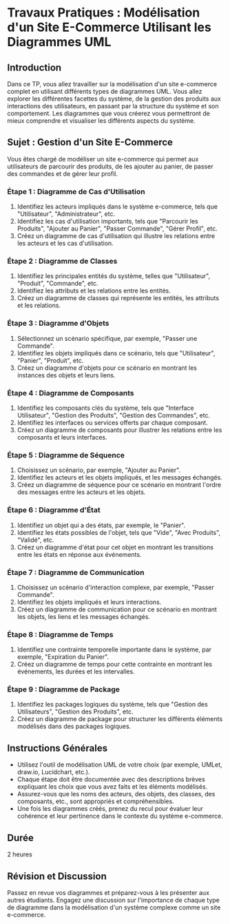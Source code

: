 # Travaux Pratiques : Modélisation d'un Site E-Commerce Utilisant les Diagrammes UML

## Introduction

Dans ce TP, vous allez travailler sur la modélisation d'un site e-commerce complet en utilisant différents types de diagrammes UML. Vous allez explorer les différentes facettes du système, de la gestion des produits aux interactions des utilisateurs, en passant par la structure du système et son comportement. Les diagrammes que vous créerez vous permettront de mieux comprendre et visualiser les différents aspects du système.

## Sujet : Gestion d'un Site E-Commerce

Vous êtes chargé de modéliser un site e-commerce qui permet aux utilisateurs de parcourir des produits, de les ajouter au panier, de passer des commandes et de gérer leur profil.

### Étape 1 : Diagramme de Cas d'Utilisation

1. Identifiez les acteurs impliqués dans le système e-commerce, tels que "Utilisateur", "Administrateur", etc.
2. Identifiez les cas d'utilisation importants, tels que "Parcourir les Produits", "Ajouter au Panier", "Passer Commande", "Gérer Profil", etc.
3. Créez un diagramme de cas d'utilisation qui illustre les relations entre les acteurs et les cas d'utilisation.

### Étape 2 : Diagramme de Classes

1. Identifiez les principales entités du système, telles que "Utilisateur", "Produit", "Commande", etc.
2. Identifiez les attributs et les relations entre les entités.
3. Créez un diagramme de classes qui représente les entités, les attributs et les relations.

### Étape 3 : Diagramme d'Objets

1. Sélectionnez un scénario spécifique, par exemple, "Passer une Commande".
2. Identifiez les objets impliqués dans ce scénario, tels que "Utilisateur", "Panier", "Produit", etc.
3. Créez un diagramme d'objets pour ce scénario en montrant les instances des objets et leurs liens.

### Étape 4 : Diagramme de Composants

1. Identifiez les composants clés du système, tels que "Interface Utilisateur", "Gestion des Produits", "Gestion des Commandes", etc.
2. Identifiez les interfaces ou services offerts par chaque composant.
3. Créez un diagramme de composants pour illustrer les relations entre les composants et leurs interfaces.

### Étape 5 : Diagramme de Séquence

1. Choisissez un scénario, par exemple, "Ajouter au Panier".
2. Identifiez les acteurs et les objets impliqués, et les messages échangés.
3. Créez un diagramme de séquence pour ce scénario en montrant l'ordre des messages entre les acteurs et les objets.

### Étape 6 : Diagramme d'État

1. Identifiez un objet qui a des états, par exemple, le "Panier".
2. Identifiez les états possibles de l'objet, tels que "Vide", "Avec Produits", "Validé", etc.
3. Créez un diagramme d'état pour cet objet en montrant les transitions entre les états en réponse aux événements.

### Étape 7 : Diagramme de Communication

1. Choisissez un scénario d'interaction complexe, par exemple, "Passer Commande".
2. Identifiez les objets impliqués et leurs interactions.
3. Créez un diagramme de communication pour ce scénario en montrant les objets, les liens et les messages échangés.

### Étape 8 : Diagramme de Temps

1. Identifiez une contrainte temporelle importante dans le système, par exemple, "Expiration du Panier".
2. Créez un diagramme de temps pour cette contrainte en montrant les événements, les durées et les intervalles.

### Étape 9 : Diagramme de Package

1. Identifiez les packages logiques du système, tels que "Gestion des Utilisateurs", "Gestion des Produits", etc.
2. Créez un diagramme de package pour structurer les différents éléments modélisés dans des packages logiques.

## Instructions Générales

- Utilisez l'outil de modélisation UML de votre choix (par exemple, UMLet, draw.io, Lucidchart, etc.).
- Chaque étape doit être documentée avec des descriptions brèves expliquant les choix que vous avez faits et les éléments modélisés.
- Assurez-vous que les noms des acteurs, des objets, des classes, des composants, etc., sont appropriés et compréhensibles.
- Une fois les diagrammes créés, prenez du recul pour évaluer leur cohérence et leur pertinence dans le contexte du système e-commerce.

## Durée

2 heures

## Révision et Discussion

Passez en revue vos diagrammes et préparez-vous à les présenter aux autres étudiants. Engagez une discussion sur l'importance de chaque type de diagramme dans la modélisation d'un système complexe comme un site e-commerce.
